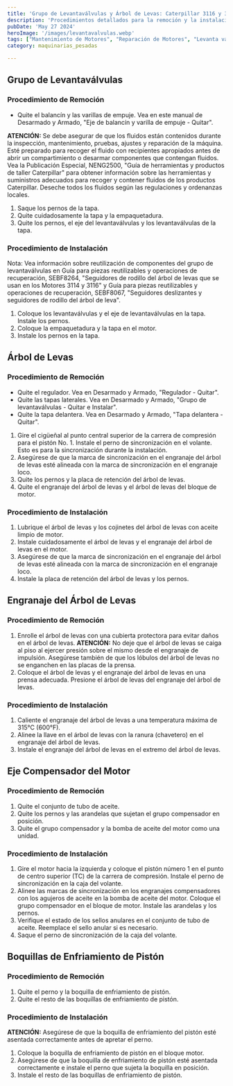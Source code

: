 ```yaml
---
title: 'Grupo de Levantaválvulas y Árbol de Levas: Caterpillar 3116 y 3126 '
description: 'Procedimientos detallados para la remoción y la instalación del grupo de levantaválvulas y componentes asociados en los motores Caterpillar 3116 y 3126'
pubDate: 'May 27 2024'
heroImage: '/images/levantavalvulas.webp'
tags: ["Mantenimiento de Motores", "Reparación de Motores", "Levanta válvulas", "Árbol de Levas"]
category: maquinarias_pesadas

---
```

## Grupo de Levantaválvulas
### Procedimiento de Remoción
- Quite el balancín y las varillas de empuje. Vea en este manual de Desarmado y Armado, "Eje de balancín y varilla de empuje - Quitar".

**ATENCIÓN:**
Se debe asegurar de que los fluidos están contenidos durante la inspección, mantenimiento, pruebas, ajustes y reparación de la máquina. Esté preparado para recoger el fluido con recipientes apropiados antes de abrir un compartimiento o desarmar componentes que contengan fluidos. Vea la Publicación Especial, NENG2500, "Guía de herramientas y productos de taller Caterpillar" para obtener información sobre las herramientas y suministros adecuados para recoger y contener fluidos de los productos Caterpillar. Deseche todos los fluidos según las regulaciones y ordenanzas locales.

1. Saque los pernos de la tapa.
2. Quite cuidadosamente la tapa y la empaquetadura.
3. Quite los pernos, el eje del levantaválvulas y los levantaválvulas de la tapa.

### Procedimiento de Instalación

Nota: Vea información sobre reutilización de componentes del grupo de levantaválvulas en Guía para piezas reutilizables y operaciones de recuperación, SEBF8264, "Seguidores de rodillo del árbol de levas que se usan en los Motores 3114 y 3116" y Guía para piezas reutilizables y operaciones de recuperación, SEBF8067, "Seguidores deslizantes y seguidores de rodillo del árbol de leva".

1. Coloque los levantaválvulas y el eje de levantaválvulas en la tapa. Instale los pernos.
2. Coloque la empaquetadura y la tapa en el motor.
3. Instale los pernos en la tapa.

## Árbol de Levas
### Procedimiento de Remoción
- Quite el regulador. Vea en Desarmado y Armado, "Regulador - Quitar".
- Quite las tapas laterales. Vea en Desarmado y Armado, "Grupo de levantaválvulas - Quitar e Instalar".
- Quite la tapa delantera. Vea en Desarmado y Armado, "Tapa delantera - Quitar".
1. Gire el cigüeñal al punto central superior de la carrera de compresión para el pistón No. 1. Instale el perno de sincronización en el volante. Esto es para la sincronización durante la instalación.
2. Asegúrese de que la marca de sincronización en el engranaje del árbol de levas esté alineada con la marca de sincronización en el engranaje loco.
3. Quite los pernos y la placa de retención del árbol de levas.
4. Quite el engranaje del árbol de levas y el árbol de levas del bloque de motor.
### Procedimiento de Instalación
1. Lubrique el árbol de levas y los cojinetes del árbol de levas con aceite limpio de motor.
2. Instale cuidadosamente el árbol de levas y el engranaje del árbol de levas en el motor.
3. Asegúrese de que la marca de sincronización en el engranaje del árbol de levas esté alineada con la marca de sincronización en el engranaje loco.
4. Instale la placa de retención del árbol de levas y los pernos.
## Engranaje del Árbol de Levas
### Procedimiento de Remoción
1. Enrolle el árbol de levas con una cubierta protectora para evitar daños en el árbol de levas.
**ATENCIÓN:**
No deje que el árbol de levas se caiga al piso al ejercer presión sobre el mismo desde el engranaje de impulsión. Asegúrese también de que los lóbulos del árbol de levas no se enganchen en las placas de la prensa.
2. Coloque el árbol de levas y el engranaje del árbol de levas en una prensa adecuada. Presione el árbol de levas del engranaje del árbol de levas.

### Procedimiento de Instalación
1. Caliente el engranaje del árbol de levas a una temperatura máxima de 315°C (600°F).
2. Alinee la llave en el árbol de levas con la ranura (chavetero) en el engranaje del árbol de levas.
3. Instale el engranaje del árbol de levas en el extremo del árbol de levas.

## Eje Compensador del Motor
### Procedimiento de Remoción
1. Quite el conjunto de tubo de aceite.
2. Quite los pernos y las arandelas que sujetan el grupo compensador en posición.
3. Quite el grupo compensador y la bomba de aceite del motor como una unidad.

### Procedimiento de Instalación
1. Gire el motor hacia la izquierda y coloque el pistón número 1 en el punto de centro superior (TC) de la carrera de compresión. Instale el perno de sincronización en la caja del volante.
2. Alinee las marcas de sincronización en los engranajes compensadores con los agujeros de aceite en la bomba de aceite del motor. Coloque el grupo compensador en el bloque de motor. Instale las arandelas y los pernos.
3. Verifique el estado de los sellos anulares en el conjunto de tubo de aceite. Reemplace el sello anular si es necesario.
4. Saque el perno de sincronización de la caja del volante.
## Boquillas de Enfriamiento de Pistón
### Procedimiento de Remoción
1. Quite el perno y la boquilla de enfriamiento de pistón.
2. Quite el resto de las boquillas de enfriamiento de pistón.
### Procedimiento de Instalación
**ATENCIÓN:**
Asegúrese de que la boquilla de enfriamiento del pistón esté asentada correctamente antes de apretar el perno.
1. Coloque la boquilla de enfriamiento de pistón en el bloque motor.
2. Asegúrese de que la boquilla de enfriamiento de pistón esté asentada correctamente e instale el perno que sujeta la boquilla en posición.
3. Instale el resto de las boquillas de enfriamiento de pistón.
